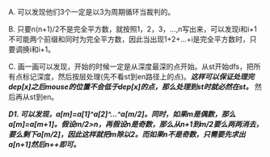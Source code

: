 A. 可以发现他们3个一定是以3为周期循环当裁判的。

B. 只要n(n+1)/2不是完全平方数，就按照1，2，3，...,n写出来，可以发现i和i+1不可能两个前缀和同时为完全平方数，因此当出现1+2+...+i是完全平方数时，只要调换i和i+1。

C. 画一画可以发现，开始的时候一定是从深度最深的点开始。从st开始dfs，把所有点标记深度，然后按层处理(先不看st到en路径上的点)。***这样可以保证处理完dep[x]之后mouse的位置不会低于dep[x]的点，那么处理到st时就必然在st。*** 然后再从st到en。

***D1. 可以发现，a[m]=a[1]^a[2]^...^a[m/2]。同时，如果m是偶数，那么a[m]=a[m+1]。假设m/2>n，再假设n是奇数，那么从n+1到m/2要么两两消去，要么剩下a[m/2]，因此这样就把m除以2。而如果n不是奇数，只需要先求出a[n+1]然后n++即可。***

